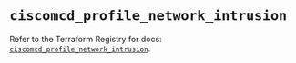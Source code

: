# `ciscomcd_profile_network_intrusion`

Refer to the Terraform Registry for docs: [`ciscomcd_profile_network_intrusion`](https://registry.terraform.io/providers/ciscodevnet/ciscomcd/25.9.1/docs/resources/profile_network_intrusion).
